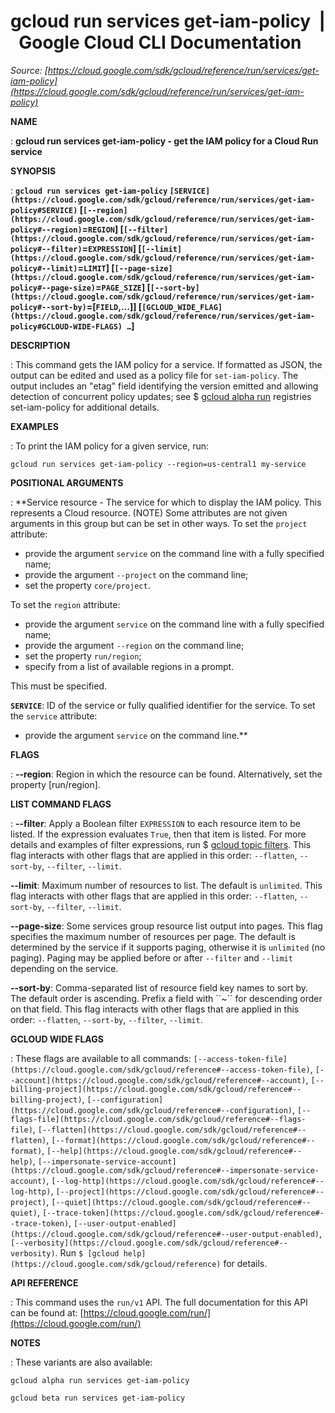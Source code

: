 # gcloud run services get-iam-policy  |  Google Cloud CLI Documentation

*Source: [https://cloud.google.com/sdk/gcloud/reference/run/services/get-iam-policy](https://cloud.google.com/sdk/gcloud/reference/run/services/get-iam-policy)*

**NAME**

: **gcloud run services get-iam-policy - get the IAM policy for a Cloud Run service**

**SYNOPSIS**

: **`gcloud run services get-iam-policy` `[SERVICE](https://cloud.google.com/sdk/gcloud/reference/run/services/get-iam-policy#SERVICE)` [`[--region](https://cloud.google.com/sdk/gcloud/reference/run/services/get-iam-policy#--region)`=`REGION`] [`[--filter](https://cloud.google.com/sdk/gcloud/reference/run/services/get-iam-policy#--filter)`=`EXPRESSION`] [`[--limit](https://cloud.google.com/sdk/gcloud/reference/run/services/get-iam-policy#--limit)`=`LIMIT`] [`[--page-size](https://cloud.google.com/sdk/gcloud/reference/run/services/get-iam-policy#--page-size)`=`PAGE_SIZE`] [`[--sort-by](https://cloud.google.com/sdk/gcloud/reference/run/services/get-iam-policy#--sort-by)`=[`FIELD`,…]] [`[GCLOUD_WIDE_FLAG](https://cloud.google.com/sdk/gcloud/reference/run/services/get-iam-policy#GCLOUD-WIDE-FLAGS) …`]**

**DESCRIPTION**

: This command gets the IAM policy for a service. If formatted as JSON, the output
can be edited and used as a policy file for `set-iam-policy`. The
output includes an "etag" field identifying the version emitted and allowing
detection of concurrent policy updates; see $ [gcloud alpha run](https://cloud.google.com/sdk/gcloud/reference/alpha/run) registries
set-iam-policy for additional details.

**EXAMPLES**

: To print the IAM policy for a given service, run:

```
gcloud run services get-iam-policy --region=us-central1 my-service
```

**POSITIONAL ARGUMENTS**

: **Service resource - The service for which to display the IAM policy. This
represents a Cloud resource. (NOTE) Some attributes are not given arguments in
this group but can be set in other ways.
To set the `project` attribute:

- provide the argument `service` on the command line with a fully
specified name;
- provide the argument `--project` on the command line;
- set the property `core/project`.

To set the `region` attribute:

- provide the argument `service` on the command line with a fully
specified name;
- provide the argument `--region` on the command line;
- set the property `run/region`;
- specify from a list of available regions in a prompt.

This must be specified.

**`SERVICE`**:
ID of the service or fully qualified identifier for the service.
To set the `service` attribute:

- provide the argument `service` on the command line.**

**FLAGS**

: **--region**:
Region in which the resource can be found. Alternatively, set the property
[run/region].

**LIST COMMAND FLAGS**

: **--filter**:
Apply a Boolean filter `EXPRESSION` to each resource item
to be listed. If the expression evaluates `True`, then that item is
listed. For more details and examples of filter expressions, run $ [gcloud topic filters](https://cloud.google.com/sdk/gcloud/reference/topic/filters). This flag
interacts with other flags that are applied in this order:
`--flatten`, `--sort-by`, `--filter`,
`--limit`.

**--limit**:
Maximum number of resources to list. The default is `unlimited`. This
flag interacts with other flags that are applied in this order:
`--flatten`, `--sort-by`, `--filter`,
`--limit`.

**--page-size**:
Some services group resource list output into pages. This flag specifies the
maximum number of resources per page. The default is determined by the service
if it supports paging, otherwise it is `unlimited` (no paging).
Paging may be applied before or after `--filter` and
`--limit` depending on the service.

**--sort-by**:
Comma-separated list of resource field key names to sort by. The default order
is ascending. Prefix a field with ``~´´ for descending order on that
field. This flag interacts with other flags that are applied in this order:
`--flatten`, `--sort-by`, `--filter`,
`--limit`.

**GCLOUD WIDE FLAGS**

: These flags are available to all commands: `[--access-token-file](https://cloud.google.com/sdk/gcloud/reference#--access-token-file)`,
`[--account](https://cloud.google.com/sdk/gcloud/reference#--account)`, `[--billing-project](https://cloud.google.com/sdk/gcloud/reference#--billing-project)`,
`[--configuration](https://cloud.google.com/sdk/gcloud/reference#--configuration)`,
`[--flags-file](https://cloud.google.com/sdk/gcloud/reference#--flags-file)`,
`[--flatten](https://cloud.google.com/sdk/gcloud/reference#--flatten)`, `[--format](https://cloud.google.com/sdk/gcloud/reference#--format)`, `[--help](https://cloud.google.com/sdk/gcloud/reference#--help)`, `[--impersonate-service-account](https://cloud.google.com/sdk/gcloud/reference#--impersonate-service-account)`,
`[--log-http](https://cloud.google.com/sdk/gcloud/reference#--log-http)`,
`[--project](https://cloud.google.com/sdk/gcloud/reference#--project)`, `[--quiet](https://cloud.google.com/sdk/gcloud/reference#--quiet)`, `[--trace-token](https://cloud.google.com/sdk/gcloud/reference#--trace-token)`, `[--user-output-enabled](https://cloud.google.com/sdk/gcloud/reference#--user-output-enabled)`,
`[--verbosity](https://cloud.google.com/sdk/gcloud/reference#--verbosity)`.
Run `$ [gcloud help](https://cloud.google.com/sdk/gcloud/reference)` for details.

**API REFERENCE**

: This command uses the `run/v1` API. The full documentation for this
API can be found at: [https://cloud.google.com/run/](https://cloud.google.com/run/)

**NOTES**

: These variants are also available:

```
gcloud alpha run services get-iam-policy
```

```
gcloud beta run services get-iam-policy
```